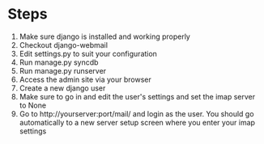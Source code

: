 # Steps #

  1. Make sure django is installed and working properly
  1. Checkout django-webmail
  1. Edit settings.py to suit your configuration
  1. Run manage.py syncdb
  1. Run manage.py runserver
  1. Access the admin site via your browser
  1. Create a new django user
  1. Make sure to go in and edit the user's settings and set the imap server to None
  1. Go to http://yourserver:port/mail/ and login as the user. You should go automatically to a new server setup screen where you enter your imap settings